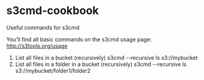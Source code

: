 # s3cmd-cookbook
Useful commands for s3cmd

You'll find all basic commands on the s3cmd usage page: http://s3tools.org/usage

1. List all files in a bucket (recursively)
   s3cmd --recursive ls s3://mybucket
2. List all files in a folder in a bucket (recursively)
   s3cmd --recursive ls s3://mybucket/folder1/folder2
